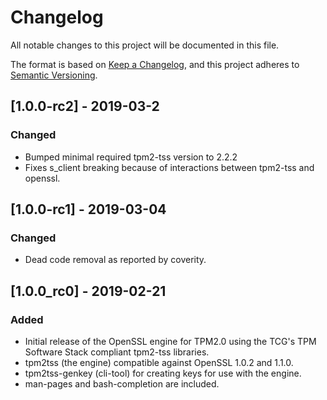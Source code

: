 # Changelog
All notable changes to this project will be documented in this file.

The format is based on [Keep a Changelog](https://keepachangelog.com/en/1.0.0/),
and this project adheres to [Semantic Versioning](https://semver.org/spec/v2.0.0.html).

## [1.0.0-rc2] - 2019-03-2
### Changed
- Bumped minimal required tpm2-tss version to 2.2.2
- Fixes s_client breaking because of interactions between tpm2-tss and openssl.

## [1.0.0-rc1] - 2019-03-04
### Changed
- Dead code removal as reported by coverity.

## [1.0.0_rc0] - 2019-02-21
### Added
- Initial release of the OpenSSL engine for TPM2.0 using the TCG's TPM
  Software Stack compliant tpm2-tss libraries.
- tpm2tss (the engine) compatible against OpenSSL 1.0.2 and 1.1.0.
- tpm2tss-genkey (cli-tool) for creating keys for use with the engine.
- man-pages and bash-completion are included.
